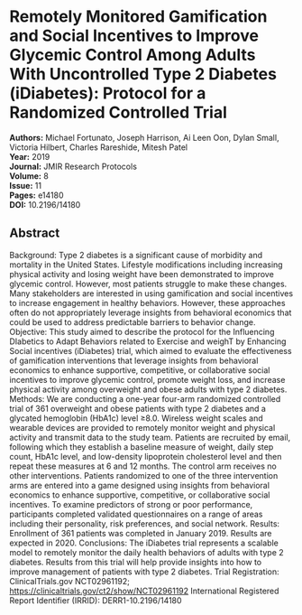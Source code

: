 # Remotely Monitored Gamification and Social Incentives to Improve Glycemic Control Among Adults With Uncontrolled Type 2 Diabetes (iDiabetes): Protocol for a Randomized Controlled Trial

**Authors:** Michael Fortunato, Joseph Harrison, Ai Leen Oon, Dylan Small, Victoria Hilbert, Charles Rareshide, Mitesh Patel  
**Year:** 2019  
**Journal:** JMIR Research Protocols  
**Volume:** 8  
**Issue:** 11  
**Pages:** e14180  
**DOI:** 10.2196/14180  

## Abstract
Background: Type 2 diabetes is a significant cause of morbidity and mortality in the United States. Lifestyle modifications including increasing physical activity and losing weight have been demonstrated to improve glycemic control. However, most patients struggle to make these changes. Many stakeholders are interested in using gamification and social incentives to increase engagement in healthy behaviors. However, these approaches often do not appropriately leverage insights from behavioral economics that could be used to address predictable barriers to behavior change.
Objective: This study aimed to describe the protocol for the Influencing DIabetics to Adapt Behaviors related to Exercise and weighT by Enhancing Social incentives (iDiabetes) trial, which aimed to evaluate the effectiveness of gamification interventions that leverage insights from behavioral economics to enhance supportive, competitive, or collaborative social incentives to improve glycemic control, promote weight loss, and increase physical activity among overweight and obese adults with type 2 diabetes.
Methods: We are conducting a one-year four-arm randomized controlled trial of 361 overweight and obese patients with type 2 diabetes and a glycated hemoglobin (HbA1c) level ≥8.0. Wireless weight scales and wearable devices are provided to remotely monitor weight and physical activity and transmit data to the study team. Patients are recruited by email, following which they establish a baseline measure of weight, daily step count, HbA1c level, and low-density lipoprotein cholesterol level and then repeat these measures at 6 and 12 months. The control arm receives no other interventions. Patients randomized to one of the three intervention arms are entered into a game designed using insights from behavioral economics to enhance supportive, competitive, or collaborative social incentives. To examine predictors of strong or poor performance, participants completed validated questionnaires on a range of areas including their personality, risk preferences, and social network.
Results: Enrollment of 361 patients was completed in January 2019. Results are expected in 2020.
Conclusions: The iDiabetes trial represents a scalable model to remotely monitor the daily health behaviors of adults with type 2 diabetes. Results from this trial will help provide insights into how to improve management of patients with type 2 diabetes. Trial Registration: ClinicalTrials.gov NCT02961192; https://clinicaltrials.gov/ct2/show/NCT02961192 International Registered Report Identifier (IRRID): DERR1-10.2196/14180

